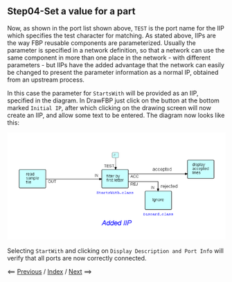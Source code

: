 
<link href="../style.css" rel="stylesheet" type="text/css">

## Step04-Set a value for a part

Now, as shown in the port list shown above, `TEST` is the port name for the IIP which specifies the test character for matching. As stated above, IIPs are the way FBP reusable components are parameterized.  Usually the parameter is specified in a network definition, so that a network can use the same component in more than one place in the network - with different parameters - but IIPs have the added advantage that the network can easily be changed to present the parameter information as a normal IP, obtained from an upstream process.

In this case the parameter for `StartsWith` will be provided as an IIP, specified in the diagram.  In DrawFBP just click on the button at the bottom marked `Initial IP`, after which clicking on the drawing screen will now create an IIP, and allow some text to be entered.  The diagram now looks like this:

![Diagram with IIP](Step04.png)

Selecting `StartWith` and clicking on `Display Description and Port Info` will verify that all ports are now correctly connected.

<span class=middle> &lt;== <a href="../Step03/">  Previous</a> / <a href="../README.md"> Index</a> / <a href="../Step05/"> Next</a> ==&gt;</span>
